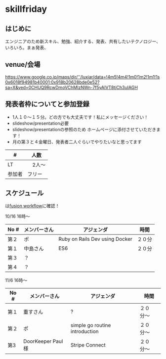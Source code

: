 # skillfriday


## はじめに
エンジニアのため新スキル、勉強、紹介する、発表、共有したいテクノロジー、いろいろ。まぁ発表、

## venue/会場
https://www.google.co.jp/maps/dir/''/luxiar/data=!4m5!4m4!1m0!1m2!1m1!1s0x6018f94981b40001:0x918b20628bde0e52?sa=X&ved=0CHUQ9RcwDmoVChMIzNWn-7f5yAIVT8tjCh3uIAGH

## 発表者枠についてと参加登録
* 1人１０〜１５分。どの方でも大丈夫です！私にメッセージください！
* slideshow/presentation必要
* slideshow/presentationの参照のため ホームページに添付させていただきます！
* 月の第３と４金曜日、発表者二人ぐらいでやりたいなと思ってます

| #  | 人数 |
| ------------- | ------------- |
| LT  |　2人〜  |
| 参加者  | フリー |

## スケジュール
は[fusion workflow]()に確認！


10/16 16時〜

| No #  | メンバーさん | アジェンダ | 時間
| ------------- | ------------- | ------------- | ------------- |
| 第２  | ポ  | Ruby on Rails Dev using Docker | ２０分
| 第１  | 中島さん  | ES6 | ２０分
| 第３  | ？ |
| 第４  | ？  |


11/6 16時〜

| No #  | メンバーさん | アジェンダ | 時間
| ------------- | ------------- | ------------- | ------------- |
| 第１  | 重すさん  | ? | ２０分〜
| 第２  | ポ  | simple go routine introduction | ２０分〜
| 第3  | DoorKeeper Paul様  | Stripe Connect | ２０分〜
